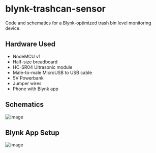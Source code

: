 # blynk-trashcan-sensor
Code and schematics for a Blynk-optimized trash bin level monitoring device.

## Hardware Used
- NodeMCU v1
- Half-size breadboard
- HC-SR04 Ultrasonic module
- Male-to-male MicroUSB to USB cable
- 5V Powerbank
- Jumper wires
- Phone with Blynk app


## Schematics

![image](https://user-images.githubusercontent.com/86651236/172309296-96acf1a2-2504-4003-998c-905278c6ff05.png)


## Blynk App Setup

![image](https://user-images.githubusercontent.com/86651236/172309659-8e6030a4-79fe-4511-a98b-ccc900553551.png)

